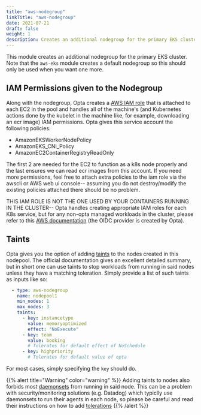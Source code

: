 ```yaml
---
title: "aws-nodegroup"
linkTitle: "aws-nodegroup"
date: 2021-07-21
draft: false
weight: 1
description: Creates an additional nodegroup for the primary EKS cluster.
---
```


This module creates an additional nodegroup for the primary EKS cluster. Note that the
`aws-eks` module creates a default nodegroup so this should only be used when
you want one more.

## IAM Permissions given to the Nodegroup
Along with the nodegroup, Opta creates a [AWS IAM role](https://docs.aws.amazon.com/eks/latest/userguide/create-node-role.html)
that is attached to each EC2 in the pool and handles all of the machine's (and Kubernetes actions done by the kubelet
in the machine like, for example, downloading an ecr image) IAM permissions. Opta gives this service account the
following policies:
* AmazonEKSWorkerNodePolicy
* AmazonEKS_CNI_Policy
* AmazonEC2ContainerRegistryReadOnly

The first 2 are needed for the EC2 to function as a k8s node properly and the last ensures we can read ecr images from
this account. If you need more permissions, feel free to attach extra policies to the iam role via the awscli or AWS 
web ui console-- assuming you do not destroy/modify the existing policies attached there should be no problem.

THIS IAM ROLE IS NOT THE ONE USED BY YOUR CONTAINERS RUNNING IN THE CLUSTER-- Opta handles creating appropriate
IAM roles for each K8s service, but for any non-opta managed workloads in the cluster, please refer to this
[AWS documentation](https://docs.aws.amazon.com/eks/latest/userguide/create-service-account-iam-policy-and-role.html)
(the OIDC provider is created by Opta).

## Taints

Opta gives you the option of adding [taints](https://kubernetes.io/docs/concepts/scheduling-eviction/taint-and-toleration/)
to the nodes created in this nodepool. The official documentation gives an excellent detailed summary, but in short
one can use taints to stop workloads from running in said nodes unless they have a matching toleration. Simply provide
a list of such taints as inputs like so:
```yaml
  - type: aws-nodegroup
    name: nodepool1
    min_nodes: 1
    max_nodes: 3
    taints:
      - key: instancetype
        value: memoryoptimized
        effect: "NoExecute"
      - key: team
        value: booking
        # Tolerates for default effect of NoSchedule
      - key: highpriority
        # Tolerates for default value of opta
```

For most cases, simply specifying the `key` should do.

{{% alert title="Warning" color="warning" %}}
Adding taints to nodes also forbids most [daemonsets](https://kubernetes.io/docs/concepts/workloads/controllers/daemonset/)
from running in said node. This can be a problem with security/monitoring solutions (e.g. Datadog) which typiclly use
daemonsets to run their agents in each node, so please be careful and read their instructions on how to add
[tolerations](https://kubernetes.io/docs/concepts/scheduling-eviction/taint-and-toleration/)
{{% /alert %}}